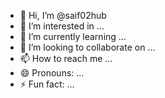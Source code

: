 - 👋 Hi, I’m @saif02hub
- 👀 I’m interested in ...
- 🌱 I’m currently learning ...
- 💞️ I’m looking to collaborate on ...
- 📫 How to reach me ...
- 😄 Pronouns: ...
- ⚡ Fun fact: ...

<!---
saif02hub/saif02hub is a ✨ special ✨ repository because its `README.md` (this file) appears on your GitHub profile.
You can click the Preview link to take a look at your changes.
--->
